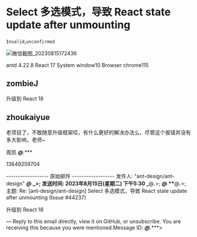 # Select 多选模式，导致 React state update after unmounting

`Invalid`,`unconfirmed`

![微信截图_20230815172436](https://github.com/ant-design/ant-design/assets/29836063/56d7bded-06f9-4226-bd92-f38bd08c39c9)

antd 4.22.8
React 17
System window10
Browser chrome115

## zombieJ

升级到 React 18

## zhoukaiyue

老项目了，不敢随意升级框架哎，有什么更好的解决办法么，尽管这个报错并没有多大影响，老师~

周凯
**_@_**.\*\*\*

13649259704

------------------&nbsp;原始邮件&nbsp;------------------
发件人: "ant-design/ant-design" **_@_**.**_&gt;;
发送时间:&nbsp;2023年8月15日(星期二) 下午5:30
_**@**_._**&gt;;
**_@_**.**\*\***@**_._**&gt;;
主题:&nbsp;Re: [ant-design/ant-design] Select 多选模式，导致 React state update after unmounting (Issue #44237)

升级到 React 18

—
Reply to this email directly, view it on GitHub, or unsubscribe.
You are receiving this because you were mentioned.Message ID: **_@_**.\*\*\*&gt;

